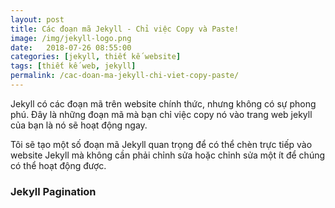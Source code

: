 ```yaml
---
layout: post
title: Các đoạn mã Jekyll - Chỉ việc Copy và Paste!
image: /img/jekyll-logo.png
date:   2018-07-26 08:55:00
categories: [jekyll, thiết kế website]
tags: [thiết kế web, jekyll]
permalink: /cac-doan-ma-jekyll-chi-viet-copy-paste/
---
```

Jekyll có các đoạn mã trên website chính thức, nhưng không có sự phong phú. Đây là những đoạn mã mà bạn chỉ việc copy nó vào trang web jekyll của bạn là nó sẽ hoạt động ngay.

Tôi sẽ tạo một số đoạn mã Jekyll quan trọng để có thể chèn trực tiếp vào website Jekyll mà không cần phải chỉnh sửa hoặc chỉnh sửa một ít để chúng có thể hoạt động được.

### Jekyll Pagination
<script src="https://gist.github.com/xtapo/0b4fc0eacdabf20d82e9908a9285e043.js"></script>
